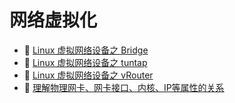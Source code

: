 # 网络虚拟化

* 📄 [Linux 虚拟网络设备之 Bridge](siyuan://blocks/20231110105237-op3dz8u)
* 📄 [Linux 虚拟网络设备之 tuntap](siyuan://blocks/20240404111351-87slx8i)
* 📄 [Linux 虚拟网络设备之 vRouter](siyuan://blocks/20231110105237-k39nhil)
* 📄 [理解物理网卡、网卡接口、内核、IP等属性的关系](siyuan://blocks/20240404111533-1wcj9mu)

‍

‍
